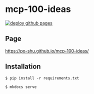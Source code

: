 # mcp-100-ideas

[![deploy github pages](https://github.com/po-shu/mcp-100-ideas/actions/workflows/deploy-github-pages.yml/badge.svg)](https://github.com/po-shu/mcp-100-ideas/actions/workflows/deploy-github-pages.yml)

## Page

https://po-shu.github.io/mcp-100-ideas/

## Installation

```
$ pip install -r requirements.txt
```

```
$ mkdocs serve
```
